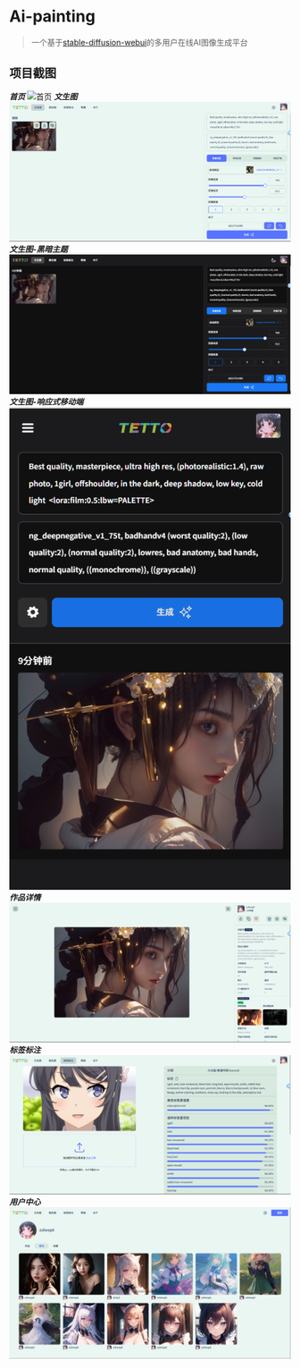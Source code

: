 # Ai-painting
> 一个基于[stable-diffusion-webui](https://github.com/AUTOMATIC1111/stable-diffusion-webui)的多用户在线AI图像生成平台

## 项目截图
**_首页_**
![首页](./images/首页.png)
**_文生图_**
![文生图](./images/文生图.png)
**_文生图-黑暗主题_**
![文生图-黑暗主题](./images/文生图-黑暗主题.png)
**_文生图-响应式移动端_**
![文生图-响应式移动端](./images/文生图-响应式移动端.png)
**_作品详情_**
![作品详情](./images/作品详情.png)
**_标签标注_**
![标签标注](./images/标签标注.png)
**_用户中心_**
![用户中心](./images/用户中心.png)

